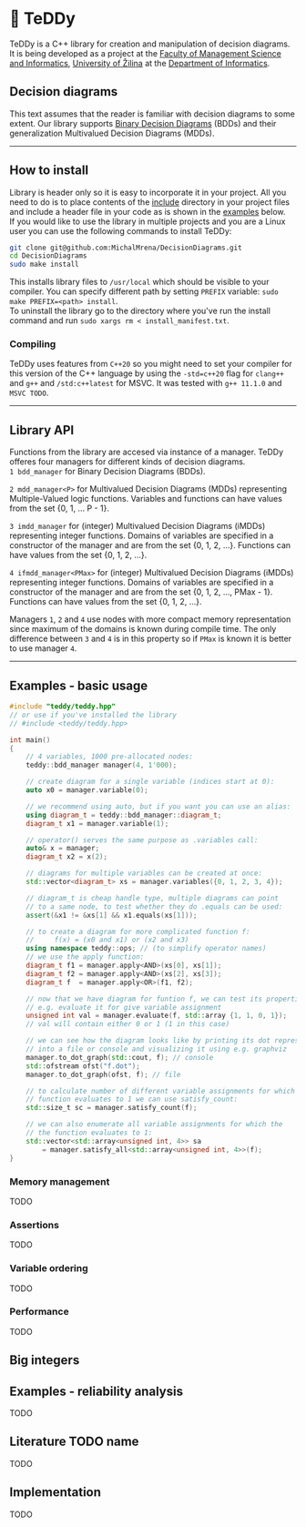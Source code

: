 # 🧸 TeDDy

TeDDy is a C++ library for creation and manipulation of decision diagrams. It is being developed as a project at the [Faculty of Management Science and Informatics](https://www.fri.uniza.sk/en/), [University of Žilina](https://www.uniza.sk/index.php/en/) at the [Department of Informatics](https://ki.fri.uniza.sk/).

## Decision diagrams
This text assumes that the reader is familiar with decision diagrams to some extent. Our library supports [Binary Decision Diagrams](https://en.wikipedia.org/wiki/Binary_decision_diagram) (BDDs) and their generalization Multivalued Decision Diagrams (MDDs).

---

## How to install
Library is header only so it is easy to incorporate it in your project. All you need to do is to place contents of the [include](./include/) directory in your project files and include a header file in your code as is shown in the [examples](#Examples) below.  
If you would like to use the library in multiple projects and you are a Linux user you can use the following commands to install TeDDy:
```bash
git clone git@github.com:MichalMrena/DecisionDiagrams.git
cd DecisionDiagrams
sudo make install
```
This installs library files to `/usr/local` which should be visible to your compiler. You can specify different path by setting `PREFIX` variable: `sudo make PREFIX=<path> install`.  
To uninstall the library go to the directory where you've run the install command and run `sudo xargs rm < install_manifest.txt`.

### Compiling
TeDDy uses features from `C++20` so you might need to set your compiler for this version of the C++ language by using the `-std=c++20` flag for `clang++` and `g++` and `/std:c++latest` for MSVC. It was tested with `g++ 11.1.0` and `MSVC TODO`.

---

## Library API
Functions from the library are accesed via instance of a manager. TeDDy offeres four managers for different kinds of decision diagrams.  
`1 bdd_manager` for Binary Decision Diagrams (BDDs).  

`2 mdd_manager<P>` for Multivalued Decision Diagrams (MDDs) representing Multiple-Valued logic functions. Variables and functions can have values from the set {0, 1, ... P - 1}.  

`3 imdd_manager` for (integer) Multivalued Decision Diagrams (iMDDs) representing integer functions. Domains of variables are specified in a constructor of the manager and are from the set {0, 1, 2, ...}. Functions can have values from the set {0, 1, 2, ...}.

`4 ifmdd_manager<PMax>` for (integer) Multivalued Decision Diagrams (iMDDs) representing integer functions. Domains of variables are specified in a constructor of the manager and are from the set {0, 1, 2, ...,  PMax - 1}. Functions can have values from the set {0, 1, 2, ...}.  
  
Managers `1`, `2` and `4` use nodes with more compact memory representation since maximum of the domains is known during compile time. The only difference between `3` and `4` is in this property so if `PMax` is known it is better to use manager `4`.

---

## Examples - basic usage
```C++
#include "teddy/teddy.hpp"
// or use if you've installed the library
// #include <teddy/teddy.hpp>

int main()
{
    // 4 variables, 1000 pre-allocated nodes:
    teddy::bdd_manager manager(4, 1'000);

    // create diagram for a single variable (indices start at 0):
    auto x0 = manager.variable(0);

    // we recommend using auto, but if you want you can use an alias:
    using diagram_t = teddy::bdd_manager::diagram_t;
    diagram_t x1 = manager.variable(1);

    // operator() serves the same purpose as .variables call:
    auto& x = manager;
    diagram_t x2 = x(2);

    // diagrams for multiple variables can be created at once:
    std::vector<diagram_t> xs = manager.variables({0, 1, 2, 3, 4});

    // diagram_t is cheap handle type, multiple diagrams can point
    // to a same node, to test whether they do .equals can be used:
    assert(&x1 != &xs[1] && x1.equals(xs[1]));

    // to create a diagram for more complicated function f:
    //     f(x) = (x0 and x1) or (x2 and x3)
    using namespace teddy::ops; // (to simplify operator names)
    // we use the apply function:
    diagram_t f1 = manager.apply<AND>(xs[0], xs[1]);
    diagram_t f2 = manager.apply<AND>(xs[2], xs[3]);
    diagram_t f  = manager.apply<OR>(f1, f2);

    // now that we have diagram for funtion f, we can test its properties
    // e.g. evaluate it for give variable assignment
    unsigned int val = manager.evaluate(f, std::array {1, 1, 0, 1});
    // val will contain either 0 or 1 (1 in this case)

    // we can see how the diagram looks like by printing its dot representation
    // into a file or console and visualizing it using e.g. graphviz
    manager.to_dot_graph(std::cout, f); // console
    std::ofstream ofst("f.dot");
    manager.to_dot_graph(ofst, f); // file

    // to calculate number of different variable assignments for which the
    // function evaluates to 1 we can use satisfy_count:
    std::size_t sc = manager.satisfy_count(f);

    // we can also enumerate all variable assignments for which the
    // the function evaluates to 1:
    std::vector<std::array<unsigned int, 4>> sa
        = manager.satisfy_all<std::array<unsigned int, 4>>(f);
}
```

### Memory management
TODO

### Assertions
TODO

### Variable ordering
TODO

### Performance
TODO

## Big integers


## Examples - reliability analysis
TODO

## Literature TODO name
TODO

## Implementation
TODO